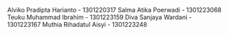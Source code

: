 Alviko Pradipta Harianto - 1301220317
Salma Atika Poerwadi - 1301223068
Teuku Muhammad Ibrahim - 1301223159
Diva Sanjaya Wardani - 1301223167
Muthia Rihadatul Aisyi - 1301223248
